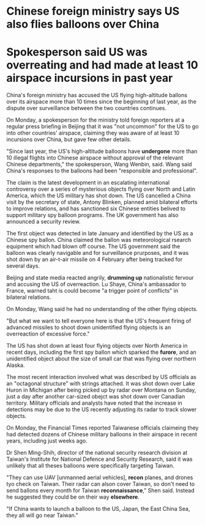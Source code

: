 # Chinese foreign ministry says US also flies balloons over China

# Spokesperson said US was **overreating** and had made at least 10 airspace incursions in past year

China's foreign ministry has accused the US flying high-altitude ballons over its airspace more than 10 times since the beginning of last year, as the dispute over surveillance between the two countries continues.

On Monday, a spokesperson for the ministry told foreign reporters at a regular press briefing in Beijing that it was "not uncommon" for the US to go into other countries' airspace, claiming they was aware of at least 10 incursions over China, but gave few other details.

"Since last year, the US's high-altitude balloons have **undergone** more than 10 illegal flights into Chinese airspace without approval of the relevant Chinese departments," the spokesperson, Wang Wenbin, said. Wang said China's responses to the balloons had been "responsible and professional".

The claim is the latest development in an escalating international controversy over a series of mysterious objects flying over North and Latin America, which the US military has shot down. The US cancelled a China visit by the secretary of state, Antony Blinken, planned amid bilateral efforts to improve relations, and has sanctioned six Chinese entities belived to support military spy balloon programs. The UK government has also announced a security review.

The first object was detected in late January and identified by the US as a Chinese spy ballon. China claimed the ballon was meteorological rsearch equipment which had blown off course. The US government said the balloon was clearly navigable and for surveillance prurposes, and it was shot down by an air-t-air missile on 4 February after being tracked for several days.

Beijing and state media reacted angrily, **drumming up** nationalistic fervour and accusing the US of overreaction. Lu Shaye, China's ambassador to France, warned taht is could become "a trigger point of conflicts" in bilateral relations.

On Monday, Wang said he had no understanding of the other flying objects.

"But what we want to tell everyone here is that the US's frequent firing of advanced missiles to shoot down unidentified flying objects is an overreaction of excessive force."


The US has shot down at least four flying objects over North America in recent days, including the first spy ballon which sparked the **furore**, and an unidentified object about the size of small car that was flying over northern Alaska.

The most recent interaction involved what was described by US officials as an "octagonal structure" with strings attached. It was shot down over Lake Huron in Michigan after being picked up by radar over Montana on Sunday, just a day after another car-sized obejct was shot down over Canadian territory. Military officials and analysts have noted that the increase in detections may be due to the US recently adjusting its radar to track slower objects.

On Monday, the Financial Times reported Taiwanese officials claimeing they had detected dozens of Chinese military balloons in their airspace in recent years, including just weeks ago.


Dr Shen Ming-Shih, director of the national security research division at Taiwan's Institute for National Defence and Security Research, said it was unlikely that all theses balloons were specifically targeting Taiwan.

"They can use UAV [unmanned aerial vehicles], **recon** planes, and drones tyo check on Taiwan. Their radar can alson cover Taiwan, so don't need to send ballons every month for Taiwan **reconnaissance**," Shen said. Instead he suggested they could be on their way **elsewhere**.

"If China wants to launch a balloon to the US, Japan, the East China Sea, they all will go near Taiwan."


